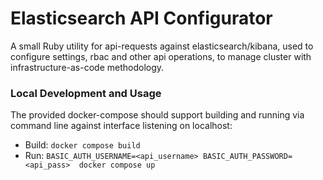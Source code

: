 # Elasticsearch API Configurator

A small Ruby utility for api-requests against elasticsearch/kibana,
used to configure settings, rbac and other api operations, to manage cluster with infrastructure-as-code methodology.  


### Local Development and Usage
The provided docker-compose should support building and running via command line against interface listening on localhost:  
- Build: `docker compose build`
- Run:   `BASIC_AUTH_USERNAME=<api_username> BASIC_AUTH_PASSWORD=<api_pass>  docker compose up`  
